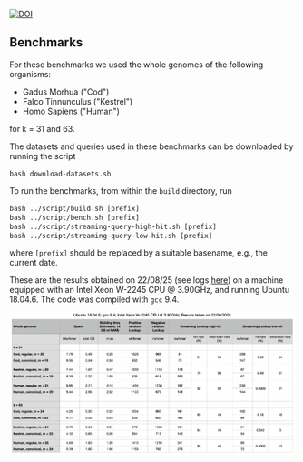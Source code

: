 [![DOI](https://zenodo.org/badge/DOI/10.5281/zenodo.7239205.svg)](https://doi.org/10.5281/zenodo.7239205)

Benchmarks
----------

For these benchmarks we used the whole genomes of the following organisms:

- Gadus Morhua ("Cod")
- Falco Tinnunculus ("Kestrel")
- Homo Sapiens ("Human")

for k = 31 and 63.

The datasets and queries used in these benchmarks can be downloaded
by running the script

```
bash download-datasets.sh
```

To run the benchmarks, from within the `build` directory, run

```
bash ../script/build.sh [prefix]
bash ../script/bench.sh [prefix]
bash ../script/streaming-query-high-hit.sh [prefix]
bash ../script/streaming-query-low-hit.sh [prefix]
```

where `[prefix]` should be replaced by a suitable basename, e.g., the current date.

These are the results obtained on 22/08/25 (see logs [here](results-22-08-25))
on a machine equipped with an Intel Xeon W-2245 CPU @ 3.90GHz, and running Ubuntu 18.04.6.
The code was compiled with `gcc` 9.4.

![](results-22-08-25/results.png)
